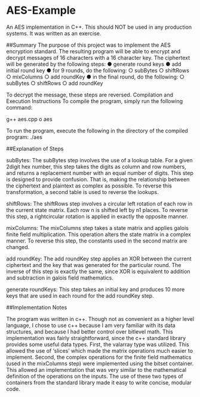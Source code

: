 # AES-Example
An AES implementation in C++. This should NOT be used in any production systems. It was written as an exercise.


##Summary
The purpose of this project was to implement the AES encryption standard. The resulting program will be able to encrypt and decrypt messages of 16 characters with a 16 character key. The ciphertext will be generated by the following steps:
● generate round keys
● add initial round key
● for 9 rounds, do the following:
○ subBytes
○ shiftRows
○ mixColumns ○ add roundKey
● in the final round, do the following:
○ subBytes
○ shiftRows
○ add roundKey

To decrypt the message, these steps are reversed.
Compilation and Execution Instructions
To compile the program, simply run the following command:

g++ aes.cpp ­o aes

To run the program, execute the following in the directory of the compiled program: ./aes


##Explanation of Steps

subBytes: The subBytes step involves the use of a lookup table. For a given 2­digit hex number, this step takes the digits as column and row numbers, and returns a replacement number with an equal number of digits. This step is designed to provide confusion. That is, making the relationship between the ciphertext and plaintext as complex as possible. To reverse this transformation, a second table is used to reverse the lookups.

shiftRows: The shiftRows step involves a circular left rotation of each row in the current state matrix. Each row n is shifted left by n­1 places. To reverse this step, a right­circular rotation is applied in exactly the opposite manner.

mixColumns: The mixColumns step takes a state matrix and applies galois finite field multiplication. This operation alters the state matrix in a complex manner. To reverse this step, the constants used in the second matrix are changed.

add roundKey: The add roundKey step applies an XOR between the current ciphertext and the key that was generated for the particular round. The inverse of this step is exactly the same, since XOR is equivalent to addition and subtraction in galois field mathematics.

generate roundKeys: This step takes an initial key and produces 10 more keys that are used in each round for the add roundKey step.

##Implementation Notes

The program was written in c++. Though not as convenient as a higher level language, I chose to use c++ because I am very familiar with its data structures, and because I had better control over bit­level math.
This implementation was fairly straightforward, since the c++ standard library provides some useful data types. First, the valarray type was utilized. This allowed the use of ‘slices’ which made the matrix operations much easier to implement. Second, the complex operations for the finite field mathematics (used in the mixColumns step) were implemented using the bitset container. This allowed an implementation that was very similar to the mathematical definition of the operations on the inputs. The use of these two types of containers from the standard library made it easy to write concise, modular code.
